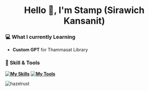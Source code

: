 <h1 align="center">Hello 👋, I'm Stamp (Sirawich Kansanit)</h1>

### 💻 What I currently Learning
- **Custom GPT** for Thammasat Library

### 👾 Skill & Tools
**[![My Skills](https://skillicons.dev/icons?i=html,css,sass,js,ts,react,nextjs)](https://skillicons.dev)**
**[![My Tools](https://skillicons.dev/icons?i=figma,vite)](https://skillicons.dev)**

<p><img align="left" src="https://github-readme-stats.vercel.app/api/top-langs?username=hazelrust&show_icons=true&locale=en&layout=compact" alt="hazelrust" /></p>

